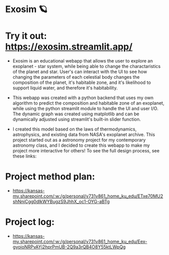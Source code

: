 # Exosim 🪐

# Try it out: https://exosim.streamlit.app/

- Exosim is an educational webapp that allows the user to explore an exoplanet - star system, while being able to change the charactaristics of the planet and star. User's can interact with the UI to see how changing the parameters of each celestial body changes the composition of the planet, it's habitable zone, and it's likelihood to support liquid water, and therefore it's habitability.

- This webapp was created with a python backend that uses my own algorithm to predict the composition and habitable zone of an exoplanet, while using the python streamlit module to handle the UI and user I/O. The dynamic graph was created using matplotlib and can be dynamically adjusted using streamlit's built-in slider function. 

- I created this model based on the laws of thermodynamics, astrophysics, and existing data from NASA's exoplanet archive. This project started out as a astronomy project for my contemporary astronomy class, and I decided to create this webapp to make my project more interactive for others! To see the full design process, see these links: 

# Project method plan:
- https://kansas-my.sharepoint.com/:w:/g/personal/v731v861_home_ku_edu/ETxe70MU2shNnjCgg0dlkWYBugzS9JhhX_oc1-OYG-aBTg

# Project log:
- https://kansas-my.sharepoint.com/:w:/g/personal/v731v861_home_ku_edu/Eex-gyoioNRPvAYj2hprPmUB-2Q9a3rQB4O8Y55ktLWpQg
